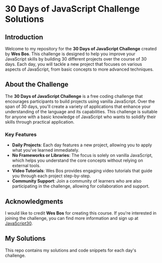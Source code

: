 # 30 Days of JavaScript Challenge Solutions

## Introduction

Welcome to my repository for the **30 Days of JavaScript Challenge** created by **Wes Bos**. This challenge is designed to help you improve your JavaScript skills by building 30 different projects over the course of 30 days. Each day, you will tackle a new project that focuses on various aspects of JavaScript, from basic concepts to more advanced techniques.

## About the Challenge

The **30 Days of JavaScript Challenge** is a free coding challenge that encourages participants to build projects using vanilla JavaScript. Over the span of 30 days, you'll create a variety of applications that enhance your understanding of the language and its capabilities. This challenge is suitable for anyone with a basic knowledge of JavaScript who wants to solidify their skills through practical application.

### Key Features

- **Daily Projects**: Each day features a new project, allowing you to apply what you've learned immediately.
- **No Frameworks or Libraries**: The focus is solely on vanilla JavaScript, which helps you understand the core concepts without relying on external tools.
- **Video Tutorials**: Wes Bos provides engaging video tutorials that guide you through each project step-by-step.
- **Community Support**: Join a community of learners who are also participating in the challenge, allowing for collaboration and support.


## Acknowledgments

I would like to credit **Wes Bos** for creating this course. If you're interested in joining the challenge, you can find more information and sign up at [JavaScript30](https://javascript30.com).

## My Solutions

This repo contains my solutions and code snippets for each day's challenge.
